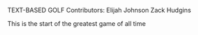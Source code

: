 TEXT-BASED GOLF
Contributors:
    Elijah Johnson
    Zack Hudgins

This is the start of the greatest game of all time